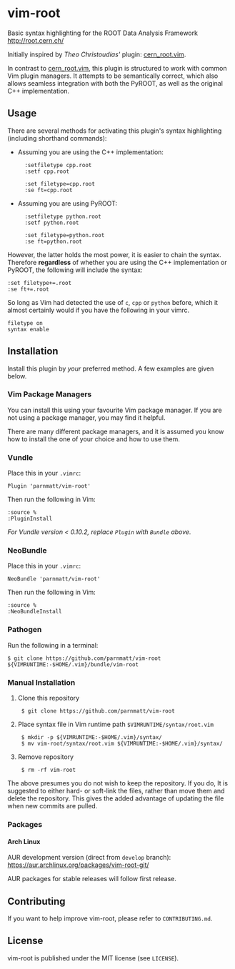 # vim-root

Basic syntax highlighting for the ROOT Data Analysis Framework
<http://root.cern.ch/>

Initially inspired by *Theo Christoudias'* plugin: [cern_root.vim][].

In contrast to [cern_root.vim][], this plugin is structured to work with
common Vim plugin managers. It attempts to be semantically correct,
which also allows seamless integration with both the PyROOT, as
well as the original C++ implementation.

[cern_root.vim]: http://www.vim.org/scripts/script.php?script_id=2387

## Usage

There are several methods for activating this plugin's syntax
highlighting (including shorthand commands):

+ Assuming you are using the C++ implementation:

        :setfiletype cpp.root
        :setf cpp.root

        :set filetype=cpp.root
        :se ft=cpp.root

+ Assuming you are using PyROOT:

        :setfiletype python.root
        :setf python.root

        :set filetype=python.root
        :se ft=python.root

However, the latter holds the most power, it is easier to chain the
syntax. Therefore **regardless** of whether you are using the C++
implementation or PyROOT, the following will include the syntax:

    :set filetype+=.root
    :se ft+=.root

So long as Vim had detected the use of `c`, `cpp` or `python` before,
which it almost certainly would if you have the following in your vimrc.

    filetype on
    syntax enable

## Installation

Install this plugin by *your* preferred method. A few examples are given
below.

### Vim Package Managers

You can install this using your favourite Vim package manager. If you
are not using a package manager, you may find it helpful.

There are many different package managers, and it is assumed you know
how to install the one of your choice and how to use them.

### Vundle

Place this in your `.vimrc`:

    Plugin 'parnmatt/vim-root'

Then run the following in Vim:

    :source %
    :PluginInstall

*For Vundle version < 0.10.2, replace `Plugin` with `Bundle` above.*

### NeoBundle

Place this in your `.vimrc`:

    NeoBundle 'parnmatt/vim-root'

Then run the following in Vim:

    :source %
    :NeoBundleInstall

### Pathogen

Run the following in a terminal:

    $ git clone https://github.com/parnmatt/vim-root ${VIMRUNTIME:-$HOME/.vim}/bundle/vim-root


### Manual Installation

1. Clone this repository

        $ git clone https://github.com/parnmatt/vim-root

2. Place syntax file in Vim runtime path `$VIMRUNTIME/syntax/root.vim`

        $ mkdir -p ${VIMRUNTIME:-$HOME/.vim}/syntax/
        $ mv vim-root/syntax/root.vim ${VIMRUNTIME:-$HOME/.vim}/syntax/

3. Remove repository

        $ rm -rf vim-root

The above presumes you do not wish to keep the repository. If you do,
It is suggested to either hard- or soft-link the files, rather than
move them and delete the repository. This gives the added advantage of
updating the file when new commits are pulled.

### Packages

#### Arch Linux

AUR development version (direct from `develop` branch):
<https://aur.archlinux.org/packages/vim-root-git/>

AUR packages for stable releases will follow first release.

## Contributing

If you want to help improve vim-root, please refer to `CONTRIBUTING.md`.

## License

vim-root is published under the MIT license (see `LICENSE`).
